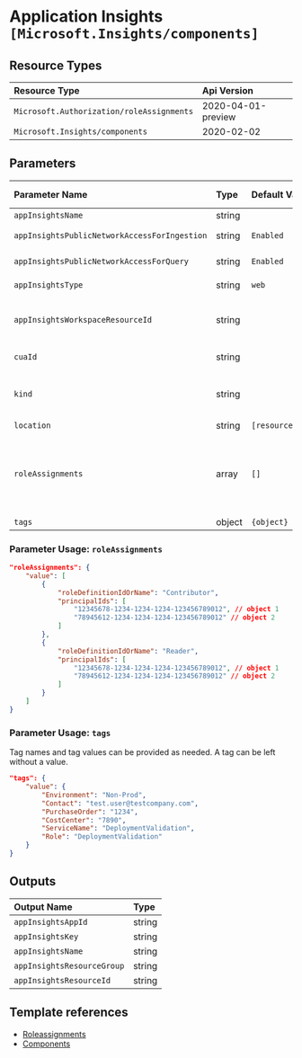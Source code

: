 # Application Insights `[Microsoft.Insights/components]`

## Resource Types

| Resource Type | Api Version |
| :-- | :-- |
| `Microsoft.Authorization/roleAssignments` | 2020-04-01-preview |
| `Microsoft.Insights/components` | 2020-02-02 |

## Parameters

| Parameter Name | Type | Default Value | Possible Values | Description |
| :-- | :-- | :-- | :-- | :-- |
| `appInsightsName` | string |  |  | Required. Name of the Application Insights |
| `appInsightsPublicNetworkAccessForIngestion` | string | `Enabled` | `[Enabled, Disabled]` | Optional. The network access type for accessing Application Insights ingestion. - Enabled or Disabled |
| `appInsightsPublicNetworkAccessForQuery` | string | `Enabled` | `[Enabled, Disabled]` | Optional. The network access type for accessing Application Insights query. - Enabled or Disabled |
| `appInsightsType` | string | `web` | `[web, other]` | Optional. Application type |
| `appInsightsWorkspaceResourceId` | string |  |  | Required. Resource Id of the log analytics workspace which the data will be ingested to. This property is required to create an application with this API version. Applications from older versions will not have this property. |
| `cuaId` | string |  |  | Optional. Customer Usage Attribution id (GUID). This GUID must be previously registered |
| `kind` | string |  |  | Optional. The kind of application that this component refers to, used to customize UI. This value is a freeform string, values should typically be one of the following: web, ios, other, store, java, phone. |
| `location` | string | `[resourceGroup().location]` |  | Optional. Location for all Resources |
| `roleAssignments` | array | `[]` |  | Optional. Array of role assignment objects that contain the 'roleDefinitionIdOrName' and 'principalId' to define RBAC role assignments on this resource. In the roleDefinitionIdOrName attribute, you can provide either the display name of the role definition, or it's fully qualified ID in the following format: '/providers/Microsoft.Authorization/roleDefinitions/c2f4ef07-c644-48eb-af81-4b1b4947fb11'. |
| `tags` | object | `{object}` |  | Optional. Tags of the resource. |

### Parameter Usage: `roleAssignments`

```json
"roleAssignments": {
    "value": [
        {
            "roleDefinitionIdOrName": "Contributor",
            "principalIds": [
                "12345678-1234-1234-1234-123456789012", // object 1
                "78945612-1234-1234-1234-123456789012" // object 2
            ]
        },
        {
            "roleDefinitionIdOrName": "Reader",
            "principalIds": [
                "12345678-1234-1234-1234-123456789012", // object 1
                "78945612-1234-1234-1234-123456789012" // object 2
            ]
        }
    ]
}
```

### Parameter Usage: `tags`

Tag names and tag values can be provided as needed. A tag can be left without a value.

```json
"tags": {
    "value": {
        "Environment": "Non-Prod",
        "Contact": "test.user@testcompany.com",
        "PurchaseOrder": "1234",
        "CostCenter": "7890",
        "ServiceName": "DeploymentValidation",
        "Role": "DeploymentValidation"
    }
}
```

## Outputs

| Output Name | Type |
| :-- | :-- |
| `appInsightsAppId` | string |
| `appInsightsKey` | string |
| `appInsightsName` | string |
| `appInsightsResourceGroup` | string |
| `appInsightsResourceId` | string |

## Template references

- [Roleassignments](https://docs.microsoft.com/en-us/azure/templates/Microsoft.Authorization/2020-04-01-preview/roleAssignments)
- [Components](https://docs.microsoft.com/en-us/azure/templates/Microsoft.Insights/2020-02-02/components)
